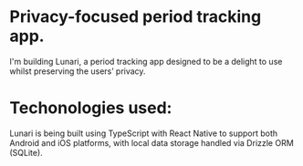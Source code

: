 # Privacy-focused period tracking app.

I'm building Lunari, a period tracking app designed to be a delight to use whilst preserving the users’ privacy.

# Techonologies used:
Lunari is being built using TypeScript with React Native to support both Android and iOS platforms, with local data storage handled via Drizzle ORM (SQLite).


